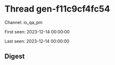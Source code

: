 # Thread gen-f11c9cf4fc54
Channel: io_qa_pm

First seen: 2023-12-14 00:00:00

Last seen: 2023-12-14 00:00:00

## Digest


